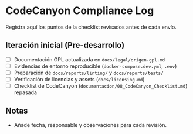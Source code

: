 # CodeCanyon Compliance Log

Registra aquí los puntos de la checklist revisados antes de cada envío.

## Iteración inicial (Pre-desarrollo)
- [ ] Documentación GPL actualizada en `docs/legal/origen-gpl.md`
- [ ] Evidencias de entorno reproducible (`docker-compose.dev.yml`, `.env`)
- [ ] Preparación de `docs/reports/linting/` y `docs/reports/tests/`
- [ ] Verificación de licencias y assets (`docs/licensing.md`)
- [ ] Checklist de CodeCanyon (`documentacion/08_CodeCanyon_Checklist.md`) repasada

## Notas
- Añade fecha, responsable y observaciones para cada revisión.
